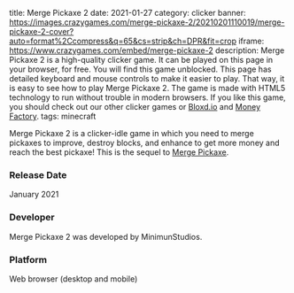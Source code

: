 title: Merge Pickaxe 2
date: 2021-01-27
category: clicker
banner: https://images.crazygames.com/merge-pickaxe-2/20210201110019/merge-pickaxe-2-cover?auto=format%2Ccompress&q=65&cs=strip&ch=DPR&fit=crop
iframe: https://www.crazygames.com/embed/merge-pickaxe-2
description: Merge Pickaxe 2 is a high-quality clicker game. It can be played on this page in your browser, for free. You will find this game unblocked. This page has detailed keyboard and mouse controls to make it easier to play. That way, it is easy to see how to play Merge Pickaxe 2. The game is made with HTML5 technology to run without trouble in modern browsers. If you like this game, you should check out our other clicker games or <a href='https://www.crazygames.com/game/bloxdhop-io' target='_blank'>Bloxd.io</a> and <a href='https://www.crazygames.com/game/money-factory-aqs' target='_blank'>Money Factory</a>.
tags: minecraft

Merge Pickaxe 2 is a clicker-idle game in which you need to merge pickaxes to improve, destroy blocks, and enhance to get more money and reach the best pickaxe! This is the sequel to <a href="https://www.crazygames.com/game/merge-pickaxe" target="_blank">Merge Pickaxe</a>.



<h3>Release Date</h3>
January 2021

<h3>Developer</h3>
Merge Pickaxe 2 was developed by MinimunStudios.

<h3>Platform</h3>
Web browser (desktop and mobile)
        